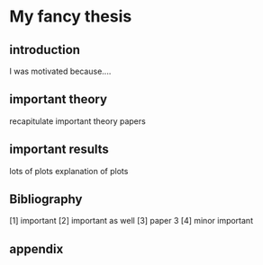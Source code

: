 # My fancy thesis

## introduction 
I was motivated because....
## important theory 
recapitulate important theory papers
## important results

lots of plots
explanation of plots
## Bibliography
[1] important
[2] important as well 
[3] paper 3 
[4] minor important
## appendix


